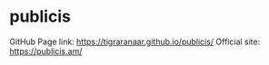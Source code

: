 # publicis


GitHub Page link: https://tigraranaar.github.io/publicis/
Official site: https://publicis.am/ 
